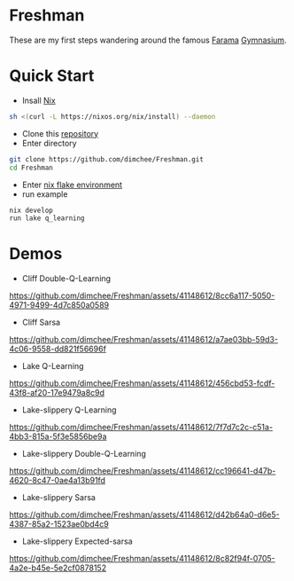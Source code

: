 # Freshman 

These are my first steps wandering around the famous 
[Farama](https://farama.org/) [Gymnasium](https://gymnasium.farama.org/).

# Quick Start

- Insall [Nix](https://nixos.org/download)
```sh
sh <(curl -L https://nixos.org/nix/install) --daemon
```
- Clone this [repository](https://github.com/dimchee/Freshman.git)
- Enter directory
```sh
git clone https://github.com/dimchee/Freshman.git
cd Freshman
```
- Enter [nix flake environment](https://nixos.wiki/wiki/Flakes)
- run example
```sh
nix develop
run lake q_learning
```

# Demos
- Cliff Double-Q-Learning

https://github.com/dimchee/Freshman/assets/41148612/8cc6a117-5050-4971-9499-4d7c850a0589
- Cliff Sarsa
  
https://github.com/dimchee/Freshman/assets/41148612/a7ae03bb-59d3-4c06-9558-dd821f56696f
- Lake Q-Learning
  
https://github.com/dimchee/Freshman/assets/41148612/456cbd53-fcdf-43f8-af20-17e9479a8c9d
- Lake-slippery Q-Learning
  
https://github.com/dimchee/Freshman/assets/41148612/7f7d7c2c-c51a-4bb3-815a-5f3e5856be9a
- Lake-slippery Double-Q-Learning
  
https://github.com/dimchee/Freshman/assets/41148612/cc196641-d47b-4620-8c47-0ae4a13b91fd
- Lake-slippery Sarsa
  
https://github.com/dimchee/Freshman/assets/41148612/d42b64a0-d6e5-4387-85a2-1523ae0bd4c9
- Lake-slippery Expected-sarsa
  
https://github.com/dimchee/Freshman/assets/41148612/8c82f94f-0705-4a2e-b45e-5e2cf0878152








